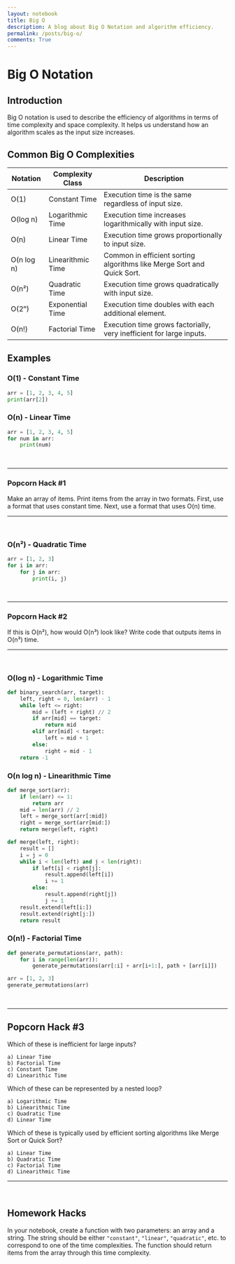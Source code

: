 ```yaml
---
layout: notebook
title: Big O
description: A blog about Big O Notation and algorithm efficiency.
permalink: /posts/big-o/
comments: True
---
```


# Big O Notation

## Introduction
Big O notation is used to describe the efficiency of algorithms in terms of time complexity and space complexity. It helps us understand how an algorithm scales as the input size increases.

## Common Big O Complexities

| Notation  | Complexity Class | Description |
|-----------|----------------|-------------|
| O(1)      | Constant Time  | Execution time is the same regardless of input size. |
| O(log n)  | Logarithmic Time | Execution time increases logarithmically with input size. |
| O(n)      | Linear Time    | Execution time grows proportionally to input size. |
| O(n log n)| Linearithmic Time | Common in efficient sorting algorithms like Merge Sort and Quick Sort. |
| O(n²)     | Quadratic Time | Execution time grows quadratically with input size. |
| O(2ⁿ)     | Exponential Time | Execution time doubles with each additional element. |
| O(n!)     | Factorial Time | Execution time grows factorially, very inefficient for large inputs. |

## Examples

### O(1) - Constant Time
```python
arr = [1, 2, 3, 4, 5]
print(arr[2])
```

### O(n) - Linear Time
```python
arr = [1, 2, 3, 4, 5]
for num in arr:
    print(num)
```

<br>
<hr>

### Popcorn Hack #1

Make an array of items. Print items from the array in two formats. First, use a format that uses constant time. Next, use a format that uses O(n) time.

<hr>
<br>

### O(n²) - Quadratic Time
```python
arr = [1, 2, 3]
for i in arr:
    for j in arr:
        print(i, j)
```

<br>
<hr>

### Popcorn Hack #2

If this is O(n²), how would O(n³) look like? Write code that outputs items in O(n³) time.

<hr>
<br>

### O(log n) - Logarithmic Time
```python
def binary_search(arr, target):
    left, right = 0, len(arr) - 1
    while left <= right:
        mid = (left + right) // 2
        if arr[mid] == target:
            return mid
        elif arr[mid] < target:
            left = mid + 1
        else:
            right = mid - 1
    return -1
```

### O(n log n) - Linearithmic Time
```python
def merge_sort(arr):
    if len(arr) <= 1:
        return arr
    mid = len(arr) // 2
    left = merge_sort(arr[:mid])
    right = merge_sort(arr[mid:])
    return merge(left, right)

def merge(left, right):
    result = []
    i = j = 0
    while i < len(left) and j < len(right):
        if left[i] < right[j]:
            result.append(left[i])
            i += 1
        else:
            result.append(right[j])
            j += 1
    result.extend(left[i:])
    result.extend(right[j:])
    return result
```

### O(n!) - Factorial Time
```python
def generate_permutations(arr, path):
    for i in range(len(arr)):
        generate_permutations(arr[:i] + arr[i+1:], path + [arr[i]])

arr = [1, 2, 3]
generate_permutations(arr)
```

<br>
<hr>

## Popcorn Hack #3

Which of these is inefficient for large inputs?  

```
a) Linear Time
b) Factorial Time
c) Constant Time
d) Linearithic Time
```

Which of these can be represented by a nested loop?

```
a) Logarithmic Time
b) Linearithmic Time
c) Quadratic Time
d) Linear Time
```

Which of these is typically used by efficient sorting algorithms like Merge Sort or Quick Sort?

```
a) Linear Time
b) Quadratic Time
c) Factorial Time
d) Linearithmic Time
```

<hr>
<br>

## Homework Hacks

In your notebook, create a function with two parameters: an array and a string. The string should be either `"constant"`, `"linear"`, `"quadratic"`, etc. to correspond to one of the time complexities. The function should return items from the array through this time complexity.
